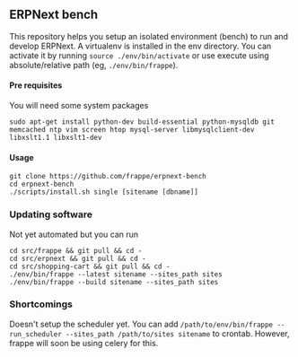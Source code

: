 ## ERPNext bench

This repository helps you setup an isolated environment (bench) to run and
develop ERPNext. A virtualenv is installed in the env directory. You can
activate it by running `source ./env/bin/activate` or use execute using
absolute/relative path (eg, `./env/bin/frappe`).

#### Pre requisites

You will need some system packages
```
sudo apt-get install python-dev build-essential python-mysqldb git memcached ntp vim screen htop mysql-server libmysqlclient-dev libxslt1.1 libxslt1-dev
```

#### Usage

```
git clone https://github.com/frappe/erpnext-bench
cd erpnext-bench
./scripts/install.sh single [sitename [dbname]]
```

### Updating software
Not yet automated but you can run
```
cd src/frappe && git pull && cd -
cd src/erpnext && git pull && cd -
cd src/shopping-cart && git pull && cd -
./env/bin/frappe --latest sitename --sites_path sites
./env/bin/frappe --build sitename --sites_path sites
```

### Shortcomings
Doesn't setup the scheduler yet. You can add `/path/to/env/bin/frappe
--run_scheduler --sites_path /path/to/sites sitename` to crontab. However,
frappe will soon be using celery for this.
